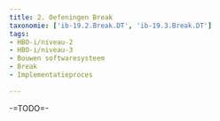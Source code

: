 ```yaml
---
title: 2. Oefeningen Break
taxonomie: ['ib-19.2.Break.DT', 'ib-19.3.Break.DT']
tags:
- HBO-i/niveau-2
- HBO-i/niveau-3
- Bouwen softwaresysteem
- Break
- Implementatieproces
 
---
```


-=TODO=-